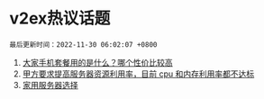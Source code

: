 # v2ex热议话题

`最后更新时间：2022-11-30 06:02:07 +0800`

1. [大家手机套餐用的是什么？哪个性价比较高](https://www.v2ex.com/t/898718)
1. [甲方要求提高服务器资源利用率，目前 cpu 和内存利用率都不达标](https://www.v2ex.com/t/898820)
1. [家用服务器选择](https://www.v2ex.com/t/898705)

